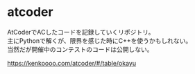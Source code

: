 # atcoder
AtCoderでACしたコードを記録していくリポジトリ。  
主にPythonで解くが、限界を感じた時にC++を使うかもしれない。  
当然だが開催中のコンテストのコードは公開しない。

https://kenkoooo.com/atcoder/#/table/okayu
